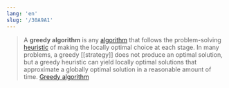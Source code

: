 ```yaml
---
lang: 'en'
slug: '/30A9A1'
---
```


> A **greedy algorithm** is any [algorithm](https://en.wikipedia.org/wiki/Algorithm 'Algorithm') that follows the problem-solving [heuristic](<https://en.wikipedia.org/wiki/Heuristic_(computer_science)> 'Heuristic (computer science)') of making the locally optimal choice at each stage. In many problems, a greedy [[strategy]] does not produce an optimal solution, but a greedy heuristic can yield locally optimal solutions that approximate a globally optimal solution in a reasonable amount of time. [Greedy algorithm](https://en.wikipedia.org/wiki/Greedy_algorithm)
